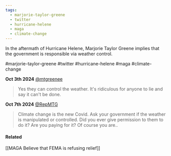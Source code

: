 ```yaml
---
tags:
  - marjorie-taylor-greene
  - twitter
  - hurricane-helene
  - maga
  - climate-change
---
```

In the aftermath of Hurricane Helene, Marjorie Taylor Greene implies that the government is responsible via weather control.

#marjorie-taylor-greene #twitter #hurricane-helene #maga #climate-change

**Oct 3th 2024** [@mtgreenee](https://x.com/mtgreenee/status/1842039774359462324)
>Yes they can control the weather. It's ridiculous for anyone to lie and say it can't be done.

**Oct 7th 2024** [@RepMTG](https://x.com/RepMTG/status/1843432743163834722)
>Climate change is the new Covid. Ask your government if the weather is manipulated or controlled. Did you ever give permission to them to do it? Are you paying for it? Of course you are..

#### Related
[[MAGA Believe that FEMA is refusing relief]]
